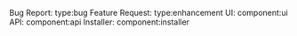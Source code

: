 Bug Report: type:bug
Feature Request: type:enhancement
UI: component:ui
API: component:api
Installer: component:installer
